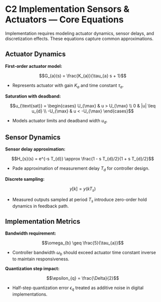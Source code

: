# C2 Implementation Sensors & Actuators — Core Equations

Implementation requires modeling actuator dynamics, sensor delays, and discretization effects. These equations capture common approximations.

## Actuator Dynamics
**First-order actuator model:**

$$G_{a}(s) = \frac{K_{a}}{\tau_{a} s + 1}$$

- Represents actuator with gain $K_{a}$ and time constant $\tau_{a}$.

**Saturation with deadband:**

$$u_{\text{sat}} = \begin{cases}
U_{\max} & u > U_{\max} \\
0 & |u| \leq u_{d} \\
-U_{\max} & u < -U_{\max}
\end{cases}$$

- Models actuator limits and deadband width $u_{d}$.

## Sensor Dynamics
**Sensor delay approximation:**

$$H_{s}(s) = e^{-s T_{d}} \approx \frac{1 - s T_{d}/2}{1 + s T_{d}/2}$$

- Pade approximation of measurement delay $T_{d}$ for controller design.

**Discrete sampling:**

$$y[k] = y(k T_{s})$$

- Measured outputs sampled at period $T_{s}$ introduce zero-order hold dynamics in feedback path.

## Implementation Metrics
**Bandwidth requirement:**

$$\omega_{b} \geq \frac{5}{\tau_{a}}$$

- Controller bandwidth $\omega_{b}$ should exceed actuator time constant inverse to maintain responsiveness.

**Quantization step impact:**

$$\epsilon_{q} = \frac{\Delta}{2}$$

- Half-step quantization error $\epsilon_{q}$ treated as additive noise in digital implementations.
